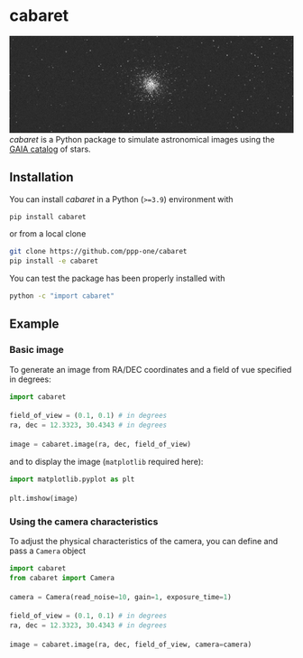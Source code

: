 # cabaret
![](example.jpg)
*cabaret* is a Python package to simulate astronomical images using the [GAIA catalog](https://en.wikipedia.org/wiki/Gaia_catalogues) of stars.
## Installation

You can install *cabaret* in a Python (`>=3.9`) environment with

```bash
pip install cabaret
```

or from a local clone

```bash
git clone https://github.com/ppp-one/cabaret
pip install -e cabaret
```

You can test the package has been properly installed with

```bash
python -c "import cabaret"
```

## Example

### Basic image 

To generate an image from RA/DEC coordinates and a field of vue specified in degrees:

```python
import cabaret

field_of_view = (0.1, 0.1) # in degrees 
ra, dec = 12.3323, 30.4343 # in degrees

image = cabaret.image(ra, dec, field_of_view)
```

and to display the image (`matplotlib` required here):

```python
import matplotlib.pyplot as plt

plt.imshow(image)
```

### Using the camera characteristics

To  adjust the physical characteristics of the camera, you can define and pass a `Camera` object

```python
import cabaret
from cabaret import Camera

camera = Camera(read_noise=10, gain=1, exposure_time=1)

field_of_view = (0.1, 0.1) # in degrees
ra, dec = 12.3323, 30.4343 # in degrees

image = cabaret.image(ra, dec, field_of_view, camera=camera)
``` 
